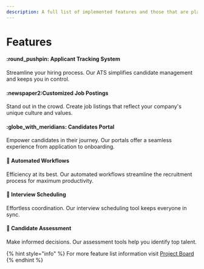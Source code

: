 ```yaml
---
description: A full list of implemented features and those that are planned.
---
```


# Features



#### :round\_pushpin: **Applicant Tracking System**

Streamline your hiring process. Our ATS simplifies candidate management and keeps you in control.

#### :newspaper2:**Customized Job Postings**

Stand out in the crowd. Create job listings that reflect your company's unique culture and values.

#### :globe\_with\_meridians: **Candidates Portal**

Empower candidates in their journey. Our portals offer a seamless experience from application to onboarding.

#### :robot:  Automated Workflows

Efficiency at its best. Our automated workflows streamline the recruitment process for maximum productivity.

#### :calendar:  Interview Scheduling

Effortless coordination. Our interview scheduling tool keeps everyone in sync.

#### :notebook: Candidate Assessment

Make informed decisions. Our assessment tools help you identify top talent.



{% hint style="info" %}
For more feature list information visit [Project Board](https://github.com/orgs/OSSAdmiral/projects/2)
{% endhint %}
